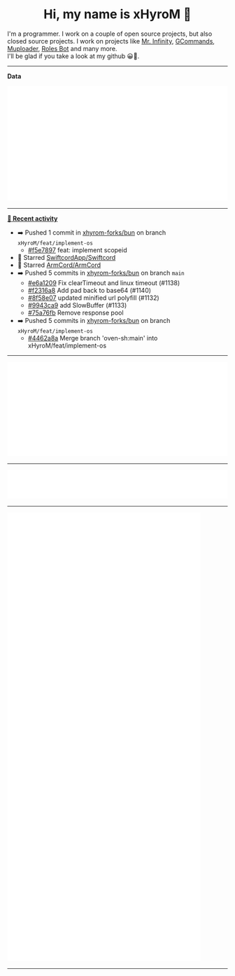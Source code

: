 <p align="center">
    <!-- <img src="https://avatars.githubusercontent.com/u/56601352" width="192" alt="hyro's pfp" /> -->
    <h1 align="center">Hi, my name is xHyroM 👋</h1>
</p>

I'm a programmer. I work on a couple of open source projects, but also closed source projects. I work on projects like [Mr. Infinity](https://discord.com/oauth2/authorize?client_id=720321585625694239&scope=bot%20applications.commands&permissions=8&redirect_uri=https://blobs.gq/imanager&prompt=consent&response_type=code), [GCommands](https://github.com/Garlic-Team/GCommands), [Muploader](https://github.com/xHyroM/Muploader), [Roles Bot](https://github.com/xHyroM/roles-bot) and many more.  
I'll be glad if you take a look at my github 😀👀.

___
**Data**

<img src="https://github.com/xHyroM/xHyroM/blob/master/.cache/base.svg">

___

**[📰 Recent activity](https://github.com/xHyroM)**
* ➡️ Pushed 1 commit in [xhyrom-forks/bun](https://github.com/xhyrom-forks/bun) on branch `xHyroM/feat/implement-os`
  * [#f5e7897](https://github.com/xhyrom-forks/bun/commit/f5e7897) feat: implement scopeid
* 🌟 Starred [SwiftcordApp/Swiftcord](https://github.com/SwiftcordApp/Swiftcord)
* 🌟 Starred [ArmCord/ArmCord](https://github.com/ArmCord/ArmCord)
* ➡️ Pushed 5 commits in [xhyrom-forks/bun](https://github.com/xhyrom-forks/bun) on branch `main`
  * [#e6a1209](https://github.com/xhyrom-forks/bun/commit/e6a1209) Fix clearTimeout and linux timeout (#1138)
  * [#f2316a8](https://github.com/xhyrom-forks/bun/commit/f2316a8) Add pad back to base64 (#1140)
  * [#8f58e07](https://github.com/xhyrom-forks/bun/commit/8f58e07) updated minified url polyfill (#1132)
  * [#9943ca9](https://github.com/xhyrom-forks/bun/commit/9943ca9) add SlowBuffer (#1133)
  * [#75a76fb](https://github.com/xhyrom-forks/bun/commit/75a76fb) Remove response pool
* ➡️ Pushed 5 commits in [xhyrom-forks/bun](https://github.com/xhyrom-forks/bun) on branch `xHyroM/feat/implement-os`
  * [#4462a8a](https://github.com/xhyrom-forks/bun/commit/4462a8a) Merge branch &#39;oven-sh:main&#39; into xHyroM/feat/implement-os


___

<img src="https://github.com/xHyroM/xHyroM/blob/master/.cache/isocalendar.svg">

___

<img src="https://github.com/xHyroM/xHyroM/blob/master/.cache/languages.svg">

___

<img src="https://github.com/xHyroM/xHyroM/blob/master/.cache/achievements.svg">

___
